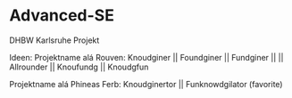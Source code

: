 # Advanced-SE
DHBW Karlsruhe Projekt

Ideen:
Projektname alá Rouven: Knoudginer || Foundginer || Fundginer || || Allrounder || Knoufundg || Knoudgfun

Projektname alá Phineas Ferb: Knoudginertor || Funknowdgilator (favorite)

